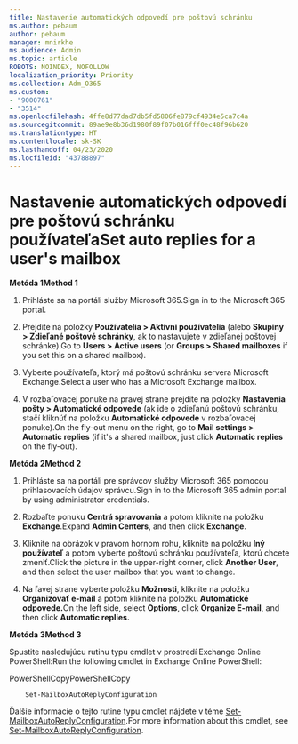 ```yaml
---
title: Nastavenie automatických odpovedí pre poštovú schránku
ms.author: pebaum
author: pebaum
manager: mnirkhe
ms.audience: Admin
ms.topic: article
ROBOTS: NOINDEX, NOFOLLOW
localization_priority: Priority
ms.collection: Adm_O365
ms.custom:
- "9000761"
- "3514"
ms.openlocfilehash: 4ffe8d77dad7db5fd5806fe879cf4934e5ca7c4a
ms.sourcegitcommit: 89ae9e8b36d1980f89f07b016fff0ec48f96b620
ms.translationtype: HT
ms.contentlocale: sk-SK
ms.lasthandoff: 04/23/2020
ms.locfileid: "43788897"
---
```

# <a name="set-auto-replies-for-a-users-mailbox"></a><span data-ttu-id="ee8ea-102">Nastavenie automatických odpovedí pre poštovú schránku používateľa</span><span class="sxs-lookup"><span data-stu-id="ee8ea-102">Set auto replies for a user's mailbox</span></span>

<span data-ttu-id="ee8ea-103">**Metóda 1**</span><span class="sxs-lookup"><span data-stu-id="ee8ea-103">**Method 1**</span></span>

1. <span data-ttu-id="ee8ea-104">Prihláste sa na portáli služby Microsoft 365.</span><span class="sxs-lookup"><span data-stu-id="ee8ea-104">Sign in to the Microsoft 365 portal.</span></span>

2. <span data-ttu-id="ee8ea-105">Prejdite na položky **Používatelia > Aktívni používatelia** (alebo **Skupiny > Zdieľané poštové schránky**, ak to nastavujete v zdieľanej poštovej schránke).</span><span class="sxs-lookup"><span data-stu-id="ee8ea-105">Go to **Users > Active users** (or **Groups > Shared mailboxes** if you set this on a shared mailbox).</span></span>

3. <span data-ttu-id="ee8ea-106">Vyberte používateľa, ktorý má poštovú schránku servera Microsoft Exchange.</span><span class="sxs-lookup"><span data-stu-id="ee8ea-106">Select a user who has a Microsoft Exchange mailbox.</span></span>

4. <span data-ttu-id="ee8ea-107">V rozbaľovacej ponuke na pravej strane prejdite na položky **Nastavenia pošty > Automatické odpovede** (ak ide o zdieľanú poštovú schránku, stačí kliknúť na položku **Automatické odpovede** v rozbaľovacej ponuke).</span><span class="sxs-lookup"><span data-stu-id="ee8ea-107">On the fly-out menu on the right, go to **Mail settings > Automatic replies** (if it's a shared mailbox, just click **Automatic replies** on the fly-out).</span></span>

<span data-ttu-id="ee8ea-108">**Metóda 2**</span><span class="sxs-lookup"><span data-stu-id="ee8ea-108">**Method 2**</span></span>

1. <span data-ttu-id="ee8ea-109">Prihláste sa na portáli pre správcov služby Microsoft 365 pomocou prihlasovacích údajov správcu.</span><span class="sxs-lookup"><span data-stu-id="ee8ea-109">Sign in to the Microsoft 365 admin portal by using administrator credentials.</span></span>

2. <span data-ttu-id="ee8ea-110">Rozbaľte ponuku **Centrá spravovania** a potom kliknite na položku **Exchange**.</span><span class="sxs-lookup"><span data-stu-id="ee8ea-110">Expand **Admin Centers**, and then click **Exchange**.</span></span>

3. <span data-ttu-id="ee8ea-111">Kliknite na obrázok v pravom hornom rohu, kliknite na položku **Iný používateľ** a potom vyberte poštovú schránku používateľa, ktorú chcete zmeniť.</span><span class="sxs-lookup"><span data-stu-id="ee8ea-111">Click the picture in the upper-right corner, click **Another User**, and then select the user mailbox that you want to change.</span></span>

4. <span data-ttu-id="ee8ea-112">Na ľavej strane vyberte položku **Možnosti**, kliknite na položku **Organizovať e-mail** a potom kliknite na položku **Automatické odpovede.**</span><span class="sxs-lookup"><span data-stu-id="ee8ea-112">On the left side, select **Options**, click **Organize E-mail**, and then click **Automatic replies.**</span></span>

<span data-ttu-id="ee8ea-113">**Metóda 3**</span><span class="sxs-lookup"><span data-stu-id="ee8ea-113">**Method 3**</span></span>

<span data-ttu-id="ee8ea-114">Spustite nasledujúcu rutinu typu cmdlet v prostredí Exchange Online PowerShell:</span><span class="sxs-lookup"><span data-stu-id="ee8ea-114">Run the following cmdlet in Exchange Online PowerShell:</span></span>

<span data-ttu-id="ee8ea-115">PowerShellCopy</span><span class="sxs-lookup"><span data-stu-id="ee8ea-115">PowerShellCopy</span></span>

```
    Set-MailboxAutoReplyConfiguration
```

<span data-ttu-id="ee8ea-116">Ďalšie informácie o tejto rutine typu cmdlet nájdete v téme [Set-MailboxAutoReplyConfiguration](https://docs.microsoft.com/powershell/module/exchange/mailboxes/set-mailboxautoreplyconfiguration).</span><span class="sxs-lookup"><span data-stu-id="ee8ea-116">For more information about this cmdlet, see [Set-MailboxAutoReplyConfiguration](https://docs.microsoft.com/powershell/module/exchange/mailboxes/set-mailboxautoreplyconfiguration).</span></span>
